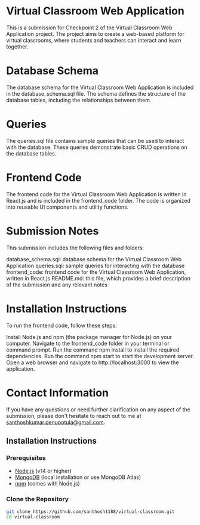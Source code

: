 # Virtual Classroom Web Application
This is a submission for Checkpoint 2 of the Virtual Classroom Web Application project. The project aims to create a web-based platform for virtual classrooms, where students and teachers can interact and learn together.

# Database Schema
The database schema for the Virtual Classroom Web Application is included in the database_schema.sql file. The schema defines the structure of the database tables, including the relationships between them.

# Queries
The queries.sql file contains sample queries that can be used to interact with the database. These queries demonstrate basic CRUD operations on the database tables.

# Frontend Code
The frontend code for the Virtual Classroom Web Application is written in React.js and is included in the frontend_code folder. The code is organized into reusable UI components and utility functions.

# Submission Notes
This submission includes the following files and folders:

database_schema.sql: database schema for the Virtual Classroom Web Application
queries.sql: sample queries for interacting with the database
frontend_code: frontend code for the Virtual Classroom Web Application, written in React.js
README.md: this file, which provides a brief description of the submission and any relevant notes

# Installation Instructions
To run the frontend code, follow these steps:

Install Node.js and npm (the package manager for Node.js) on your computer.
Navigate to the frontend_code folder in your terminal or command prompt.
Run the command npm install to install the required dependencies.
Run the command npm start to start the development server.
Open a web browser and navigate to http://localhost:3000 to view the application.

# Contact Information
If you have any questions or need further clarification on any aspect of the submission, please don't hesitate to reach out to me at santhoshkumar.penupotula@gmail.com.

## Installation Instructions

### Prerequisites
- [Node.js](https://nodejs.org/) (v14 or higher)
- [MongoDB](https://www.mongodb.com/try/download/community) (local installation or use MongoDB Atlas)
- [npm](https://www.npmjs.com/) (comes with Node.js)

### Clone the Repository
```bash
git clone https://github.com/santhosh1188/virtual-classroom.git
cd virtual-classroom

